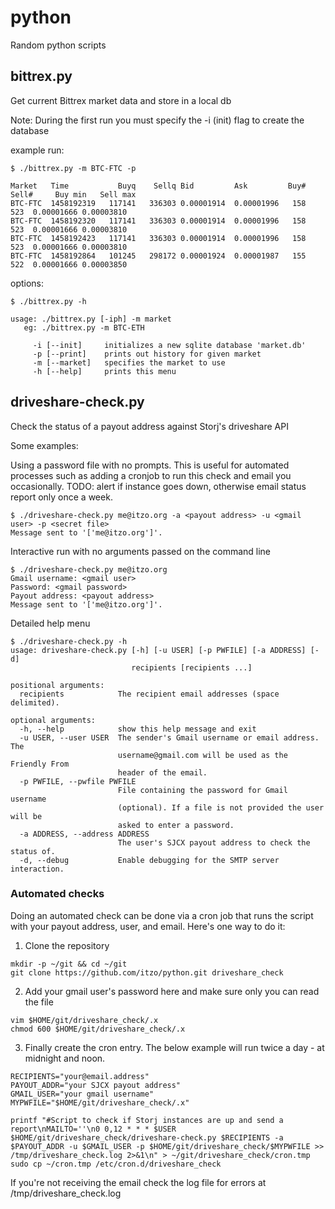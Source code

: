 # python
Random python scripts

## bittrex.py
Get current Bittrex market data and store in a local db

Note: During the first run you must specify the -i (init) flag to create the database

example run:
```
$ ./bittrex.py -m BTC-FTC -p

Market   Time           Buyq    Sellq Bid         Ask         Buy# Sell#     Buy min   Sell max
BTC-FTC  1458192319   117141   336303 0.00001914  0.00001996   158   523  0.00001666 0.00003810
BTC-FTC  1458192320   117141   336303 0.00001914  0.00001996   158   523  0.00001666 0.00003810
BTC-FTC  1458192423   117141   336303 0.00001914  0.00001996   158   523  0.00001666 0.00003810
BTC-FTC  1458192864   101245   298172 0.00001924  0.00001987   155   522  0.00001666 0.00003850
```
options:
```
$ ./bittrex.py -h

usage: ./bittrex.py [-iph] -m market
   eg: ./bittrex.py -m BTC-ETH

     -i [--init]     initializes a new sqlite database 'market.db'
     -p [--print]    prints out history for given market
     -m [--market]   specifies the market to use
     -h [--help]     prints this menu
```

## driveshare-check.py
Check the status of a payout address against Storj's driveshare API

Some examples:

Using a password file with no prompts. This is useful for automated processes such as adding a cronjob to run this check and email you occasionally. TODO: alert if instance goes down, otherwise email status report only once a week.
```
$ ./driveshare-check.py me@itzo.org -a <payout address> -u <gmail user> -p <secret file>
Message sent to '['me@itzo.org']'.
```
Interactive run with no arguments passed on the command line
```
$ ./driveshare-check.py me@itzo.org
Gmail username: <gmail user>
Password: <gmail password>
Payout address: <payout address>
Message sent to '['me@itzo.org']'.
```
Detailed help menu
```
$ ./driveshare-check.py -h
usage: driveshare-check.py [-h] [-u USER] [-p PWFILE] [-a ADDRESS] [-d]
                           recipients [recipients ...]

positional arguments:
  recipients            The recipient email addresses (space delimited).

optional arguments:
  -h, --help            show this help message and exit
  -u USER, --user USER  The sender's Gmail username or email address. The
                        username@gmail.com will be used as the Friendly From
                        header of the email.
  -p PWFILE, --pwfile PWFILE
                        File containing the password for Gmail username
                        (optional). If a file is not provided the user will be
                        asked to enter a password.
  -a ADDRESS, --address ADDRESS
                        The user's SJCX payout address to check the status of.
  -d, --debug           Enable debugging for the SMTP server interaction.
```

### Automated checks

Doing an automated check can be done via a cron job that runs the script with your payout address, user, and email. Here's one way to do it:

1) Clone the repository
```
mkdir -p ~/git && cd ~/git
git clone https://github.com/itzo/python.git driveshare_check
```
2) Add your gmail user's password here and make sure only you can read the file
```
vim $HOME/git/driveshare_check/.x
chmod 600 $HOME/git/driveshare_check/.x
```
3) Finally create the cron entry. The below example will run twice a day - at midnight and noon.
```
RECIPIENTS="your@email.address"
PAYOUT_ADDR="your SJCX payout address"
GMAIL_USER="your gmail username"
MYPWFILE="$HOME/git/driveshare_check/.x"

printf "#Script to check if Storj instances are up and send a report\nMAILTO=''\n0 0,12 * * * $USER $HOME/git/driveshare_check/driveshare-check.py $RECIPIENTS -a $PAYOUT_ADDR -u $GMAIL_USER -p $HOME/git/driveshare_check/$MYPWFILE >> /tmp/driveshare_check.log 2>&1\n" > ~/git/driveshare_check/cron.tmp
sudo cp ~/cron.tmp /etc/cron.d/driveshare_check
```
If you're not receiving the email check the log file for errors at /tmp/driveshare_check.log
